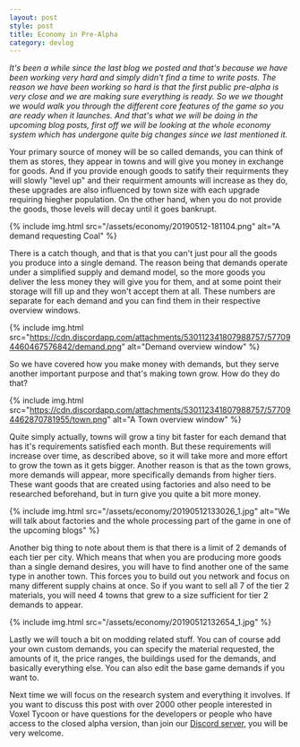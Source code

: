 ```yaml
---
layout: post
style: post
title: Economy in Pre-Alpha
category: devlog
---
```


*It's been a while since the last blog we posted and that's because we have been working very hard and simply didn't find a time to write posts. The reason we have been working so hard is that the first public pre-alpha is very close and we are making sure everything is ready. So we we thought we would walk you through the different core features of the game so you are ready when it launches. And that's what we will be doing in the upcoming blog posts, first off we will be looking at the whole economy system which has undergone quite big changes since we last mentioned it.*

Your primary source of money will be so called demands, you can think of them as stores, they appear in towns and will give you money in exchange for goods. And if you provide enough goods to satify their requirments they will slowly "level up" and their requirment amounts will increase as they do, these upgrades are also influenced by town size with each upgrade requiring hiegher population.
On the other hand, when you do not provide the goods, those levels will decay until it goes bankrupt.

{% include img.html src="/assets/economy/20190512-181104.png" alt="A demand requesting Coal" %}


There is a catch though, and that is that you can't just pour all the goods you produce into a single demand. The reason being that demands operate under a simplified supply and demand model, so the more goods you deliver the less money they will give you for them, and at some point their storage will fill up and they won't accept them at all. These numbers are separate for each demand and you can find them in their respective overview windows.

{% include img.html src="https://cdn.discordapp.com/attachments/530112341807988757/577094460467576842/demand.png" alt="Demand overview window" %}

So we have covered how you make money with demands, but they serve another important purpose and that's making town grow. How do they do that?

{% include img.html src="https://cdn.discordapp.com/attachments/530112341807988757/577094462870781955/town.png" alt="A Town overview window" %}

Quite simply actually, towns will grow a tiny bit faster for each demand that has it's requirements satisfied each month. But these requirements will increase over time, as described above, so it will take more and more effort to grow the town as it gets bigger. Another reason is that as the town grows, more demands will appear, more specifically demands from higher tiers. These want goods that are created using factories and also need to be researched beforehand, but in turn give you quite a bit more money.

{% include img.html src="/assets/economy/20190512133026_1.jpg" alt="We will talk about factories and the whole processing part of the game in one of the upcoming blogs" %}

Another big thing to note about them is that there is a limit of 2 demands of each tier per city. Which means that when you are producing more goods than a single demand desires, you will have to find another one of the same type in another town. This forces you to build out you network and focus on many different supply chains at once. So if you want to sell all 7 of the tier 2 materials, you will need 4 towns that grew to a size sufficient for tier 2 demands to appear.

{% include img.html src="/assets/economy/20190512132654_1.jpg" %}

Lastly we will touch a bit on modding related stuff. You can of course add your own custom demands, you can specify the material requested, the amounts of it, the price ranges, the buildings used for the demands, and basically everything else. You can also edit the base game demands if you want to.

Next time we will focus on the research system and everything it involves. If you want to discuss this post with over 2000 other people interested in Voxel Tycoon or have questions for the developers or people who have access to the closed alpha version, than join our [Discord server](https://discord.gg/64KPWd5), you will be very welcome. 